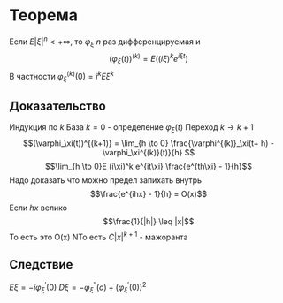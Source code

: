 # Теорема
Если $E|\xi|^n < +\infty$, то $\varphi_\xi$ $n$ раз дифференцируемая и $$(\varphi_\xi(t))^{(k)} = E((i\xi)^ke^{i\xi t})$$
В частности $\varphi_\xi^{(k)}(0) = i^k E\xi^k$
## Доказательство
Индукция по $k$
База $k = 0$  - определение $\varphi_\xi(t)$
Переход $k \to k +1$
$$(\varphi_\xi(t))^{(k+1)} = \lim_{h \to 0} \frac{\varphi^{(k)}_\xi(t+ h) - \varphi_\xi^{(k)}(t)}{h} $$
$$\lim_{h \to 0}E (i\xi)^k e^{it\xi}  \frac{e^{th\xi} - 1}{h}$$
Надо доказать что можно предел запихать внутрь
$$\frac{e^{ihx} - 1}{h} = O(x)$$
Если $hx$ велико
$$\frac{1}{|h|} \leq |x|$$
То есть это O(x)
NТо есть $C|x|^{k+1}$ - мажоранта

## Следствие
$E\xi = -i\varphi_\xi^\prime(0)$
$D\xi = -\varphi_\xi^{\prime\prime}(o) + (\varphi_\xi^\prime(0))^2$ 
